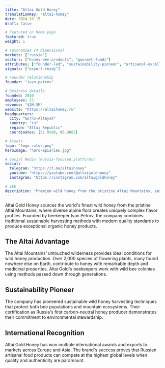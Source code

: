 ```yaml
---
title: "Altai Gold Honey"
translationKey: "altai-honey"
date: 2024-10-15
draft: false

# Featured on home page
featured: true
weight: 1

# Taxonomies (4 dimensions)
markets: ["russia"]
sectors: ["honey-bee-products", "gourmet-foods"]
attributes: ["founder-led", "sustainability-pioneer", "artisanal-excellence"]
signals: ["export-ready"]

# Founder relationship
founder: "ivan-petrov"

# Business details
founded: 2010
employees: 25
revenue: "$2M-5M"
website: "https://altaihoney.ru"
headquarters:
  city: "Gorno-Altaysk"
  country: "ru"
  region: "Altai Republic"
  coordinates: [51.9580, 85.9603]

# Assets
logo: "logo-color.png"
heroImage: "hero-apiaries.jpg"

# Social Media (Russia-focused platforms)
social:
  telegram: "https://t.me/altaihoney"
  youtube: "https://youtube.com/@altaigoldhoney"
  instagram: "https://instagram.com/altaigoldhoney"

# SEO
description: "Premium wild honey from the pristine Altai Mountains, sustainably harvested using traditional methods"
---
```


Altai Gold Honey sources the world's finest wild honey from the pristine Altai Mountains, where diverse alpine flora creates uniquely complex flavor profiles. Founded by beekeeper Ivan Petrov, the company combines traditional sustainable harvesting methods with modern quality standards to produce exceptional organic honey products.

## The Altai Advantage

The Altai Mountains' untouched wilderness provides ideal conditions for wild honey production. Over 2,000 species of flowering plants, many found nowhere else on Earth, contribute to honey with remarkable depth and medicinal properties. Altai Gold's beekeepers work with wild bee colonies using methods passed down through generations.

## Sustainability Pioneer

The company has pioneered sustainable wild honey harvesting techniques that protect both bee populations and mountain ecosystems. Their certification as Russia's first carbon-neutral honey producer demonstrates their commitment to environmental stewardship.

## International Recognition

Altai Gold Honey has won multiple international awards and exports to markets across Europe and Asia. The brand's success proves that Russian artisanal food products can compete at the highest global levels when quality and authenticity are paramount.
